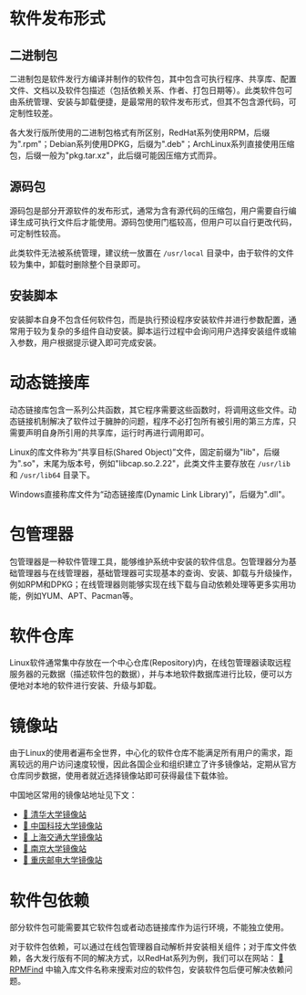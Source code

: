 # 软件发布形式
## 二进制包
二进制包是软件发行方编译并制作的软件包，其中包含可执行程序、共享库、配置文件、文档以及软件包描述（包括依赖关系、作者、打包日期等）。此类软件包可由系统管理、安装与卸载便捷，是最常用的软件发布形式，但其不包含源代码，可定制性较差。

各大发行版所使用的二进制包格式有所区别，RedHat系列使用RPM，后缀为".rpm"；Debian系列使用DPKG，后缀为".deb"；ArchLinux系列直接使用压缩包，后缀一般为"pkg.tar.xz"，此后缀可能因压缩方式而异。

## 源码包
源码包是部分开源软件的发布形式，通常为含有源代码的压缩包，用户需要自行编译生成可执行文件后才能使用。源码包使用门槛较高，但用户可以自行更改代码，可定制性较高。

此类软件无法被系统管理，建议统一放置在 `/usr/local` 目录中，由于软件的文件较为集中，卸载时删除整个目录即可。

## 安装脚本
安装脚本自身不包含任何软件包，而是执行预设程序安装软件并进行参数配置，通常用于较为复杂的多组件自动安装。脚本运行过程中会询问用户选择安装组件或输入参数，用户根据提示键入即可完成安装。

# 动态链接库
动态链接库包含一系列公共函数，其它程序需要这些函数时，将调用这些文件。动态链接机制解决了软件过于臃肿的问题，程序不必打包所有被引用的第三方库，只需要声明自身所引用的共享库，运行时再进行调用即可。

Linux的库文件称为“共享目标(Shared Object)”文件，固定前缀为"lib"，后缀为".so"，末尾为版本号，例如"libcap.so.2.22"，此类文件主要存放在 `/usr/lib` 和 `/usr/lib64` 目录下。

Windows直接称库文件为“动态链接库(Dynamic Link Library)”，后缀为".dll"。

# 包管理器
包管理器是一种软件管理工具，能够维护系统中安装的软件信息。包管理器分为基础管理器与在线管理器，基础管理器可实现基本的查询、安装、卸载与升级操作，例如RPM和DPKG；在线管理器则能够实现在线下载与自动依赖处理等更多实用功能，例如YUM、APT、Pacman等。

# 软件仓库
Linux软件通常集中存放在一个中心仓库(Repository)内，在线包管理器读取远程服务器的元数据（描述软件包的数据），并与本地软件数据库进行比较，便可以方便地对本地的软件进行安装、升级与卸载。

# 镜像站
由于Linux的使用者遍布全世界，中心化的软件仓库不能满足所有用户的需求，距离较远的用户访问速度较慢，因此各国企业和组织建立了许多镜像站，定期从官方仓库同步数据，使用者就近选择镜像站即可获得最佳下载体验。

中国地区常用的镜像站地址见下文：

- [🧭 清华大学镜像站](https://mirrors.tuna.tsinghua.edu.cn/)
- [🧭 中国科技大学镜像站](https://mirrors.ustc.edu.cn/)
- [🧭 上海交通大学镜像站](https://mirrors.sjtug.sjtu.edu.cn/)
- [🧭 南京大学镜像站](https://mirrors.nju.edu.cn/)
- [🧭 重庆邮电大学镜像站](https://mirror.redrock.team/)

# 软件包依赖
部分软件包可能需要其它软件包或者动态链接库作为运行环境，不能独立使用。

对于软件包依赖，可以通过在线包管理器自动解析并安装相关组件；对于库文件依赖，各大发行版有不同的解决方式，以RedHat系列为例，我们可以在网站： [🧭 RPMFind](http://rpmfind.net/) 中输入库文件名称来搜索对应的软件包，安装软件包后便可解决依赖问题。
